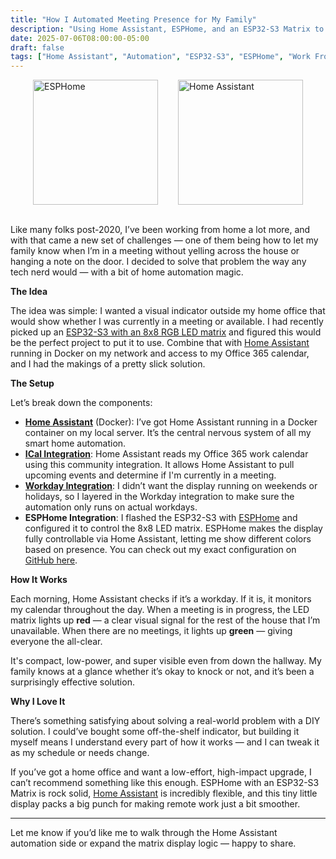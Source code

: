 ```yaml
---
title: "How I Automated Meeting Presence for My Family"
description: "Using Home Assistant, ESPHome, and an ESP32-S3 Matrix to let my family know when I’m in a meeting"
date: 2025-07-06T08:00:00-05:00
draft: false
tags: ["Home Assistant", "Automation", "ESP32-S3", "ESPHome", "Work From Home"]
---
```

<div style="display: flex; justify-content: center; gap: 2rem;">
    <img src="https://gogorichiesitefiles.blob.core.windows.net/publicfiles/osf/ESP_Home_logo3.svg" alt="ESPHome" style="width: 200px;"/>
    <img src="https://gogorichiesitefiles.blob.core.windows.net/publicfiles/osf/home-assistant-wordmark-monochrome-on-light.png" alt="Home Assistant" style="width: 200px;"/>
</div>

<br/>

Like many folks post-2020, I’ve been working from home a lot more, and with that came a new set of challenges — one of them being how to let my family know when I’m in a meeting without yelling across the house or hanging a note on the door. I decided to solve that problem the way any tech nerd would — with a bit of home automation magic.

**The Idea**

The idea was simple: I wanted a visual indicator outside my home office that would show whether I was currently in a meeting or available. I had recently picked up an [ESP32-S3 with an 8x8 RGB LED matrix](https://amzn.to/4dEgk37) and figured this would be the perfect project to put it to use. Combine that with [Home Assistant](https://www.home-assistant.io/) running in Docker on my network and access to my Office 365 calendar, and I had the makings of a pretty slick solution.

**The Setup**

Let’s break down the components:

- **[Home Assistant](https://www.home-assistant.io/)** (Docker): I’ve got Home Assistant running in a Docker container on my local server. It’s the central nervous system of all my smart home automation.
- **[ICal Integration](https://github.com/tybritten/ical-sensor-homeassistant)**: Home Assistant reads my Office 365 work calendar using this community integration. It allows Home Assistant to pull upcoming events and determine if I'm currently in a meeting.
- **[Workday Integration](https://www.home-assistant.io/integrations/workday/)**: I didn’t want the display running on weekends or holidays, so I layered in the Workday integration to make sure the automation only runs on actual workdays.
- **ESPHome Integration**: I flashed the ESP32-S3 with [ESPHome](https://esphome.io/) and configured it to control the 8x8 LED matrix. ESPHome makes the display fully controllable via Home Assistant, letting me show different colors based on presence. You can check out my exact configuration on [GitHub here](https://github.com/gogorichie/esphome_esp32_s3_matrix).

**How It Works**

Each morning, Home Assistant checks if it’s a workday. If it is, it monitors my calendar throughout the day. When a meeting is in progress, the LED matrix lights up **red** — a clear visual signal for the rest of the house that I’m unavailable. When there are no meetings, it lights up **green** — giving everyone the all-clear.

It's compact, low-power, and super visible even from down the hallway. My family knows at a glance whether it’s okay to knock or not, and it’s been a surprisingly effective solution.

**Why I Love It**

There’s something satisfying about solving a real-world problem with a DIY solution. I could’ve bought some off-the-shelf indicator, but building it myself means I understand every part of how it works — and I can tweak it as my schedule or needs change.

If you’ve got a home office and want a low-effort, high-impact upgrade, I can’t recommend something like this enough. ESPHome with an ESP32-S3 Matrix is rock solid, [Home Assistant](https://www.home-assistant.io/) is incredibly flexible, and this tiny little display packs a big punch for making remote work just a bit smoother.

---

Let me know if you’d like me to walk through the Home Assistant automation side or expand the matrix display logic — happy to share.

